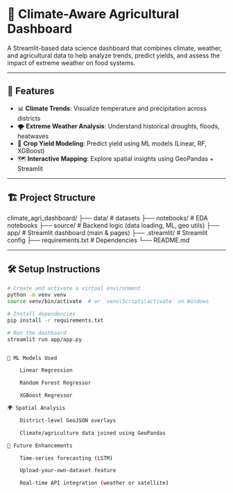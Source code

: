 # 🌾 Climate-Aware Agricultural Dashboard

A Streamlit-based data science dashboard that combines climate, weather, and agricultural data to help analyze trends, predict yields, and assess the impact of extreme weather on food systems.

---

## 🚀 Features

- 📊 **Climate Trends**: Visualize temperature and precipitation across districts
- 🌪 **Extreme Weather Analysis**: Understand historical droughts, floods, heatwaves
- 🌾 **Crop Yield Modeling**: Predict yield using ML models (Linear, RF, XGBoost)
- 🗺 **Interactive Mapping**: Explore spatial insights using GeoPandas + Streamlit

---

## 🏗 Project Structure

climate_agri_dashboard/
├── data/ # datasets
├── notebooks/ # EDA notebooks
├── source/ # Backend logic (data loading, ML, geo utils)
├── app/ # Streamlit dashboard (main & pages)
├── .streamlit/ # Streamlit config
├── requirements.txt # Dependencies
└── README.md



---

## 🛠️ Setup Instructions

```bash
# Create and activate a virtual environment
python -m venv venv
source venv/bin/activate  # or `venv\Scripts\activate` on Windows

# Install dependencies
pip install -r requirements.txt

# Run the dashboard
streamlit run app/app.py


🧠 ML Models Used

    Linear Regression

    Random Forest Regressor

    XGBoost Regressor

🌍 Spatial Analysis

    District-level GeoJSON overlays

    Climate/agriculture data joined using GeoPandas

📌 Future Enhancements

    Time-series forecasting (LSTM)

    Upload-your-own-dataset feature

    Real-time API integration (weather or satellite)

